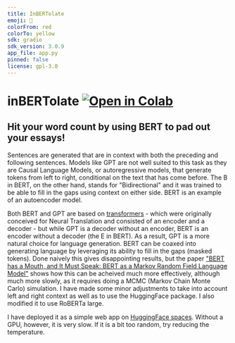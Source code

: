 ```yaml
---
title: InBERTolate
emoji: 🚀
colorFrom: red
colorTo: yellow
sdk: gradio
sdk_version: 3.0.9
app_file: app.py
pinned: false
license: gpl-3.0
---
```


# inBERTolate [![Open in Colab](https://colab.research.google.com/assets/colab-badge.svg)](https://colab.research.google.com/github/teticio/inBERTolate/blob/master/notebooks/gradio_app.ipynb)
## Hit your word count by using BERT to pad out your essays!

Sentences are generated that are in context with both the preceding and following sentences. Models like GPT are not well suited to this task as they are Causal Language Models, or autoregressive models, that generate tokens from left to right, conditional on the text that has come before. The B in BERT, on the other hand, stands for "Bidirectional" and it was trained to be able to fill in the gaps using context on either side. BERT is an example of an autoencoder model.

Both BERT and GPT are based on [transformers](https://jalammar.github.io/illustrated-transformer/) - which were originally conceived for Neural Translation and consisted of an encoder and a decoder - but while GPT is a decoder without an encoder, BERT is an encoder without a decoder (the E in BERT). As a result, GPT is a more natural choice for language generation. BERT can be coaxed into generating language by leveraging its ability to fill in the gaps (masked tokens). Done naively this gives disappointing results, but the paper ["BERT has a Mouth, and It Must Speak: BERT as a Markov Random Field Language Model"](https://arxiv.org/abs/1902.04094) shows how this can be acheived much more effectively, although much more slowly, as it requires doing a MCMC (Markov Chain Monte Carlo) simulation. I have made some minor adjustments to take into account left and right context as well as to use the HuggingFace package. I also modified it to use RoBERTa large.

I have deployed it as a simple web app on [HuggingFace spaces](https://huggingface.co/spaces/teticio/inBERTolate). Without a GPU, however, it is very slow. If it is a bit too random, try reducing the temperature.
